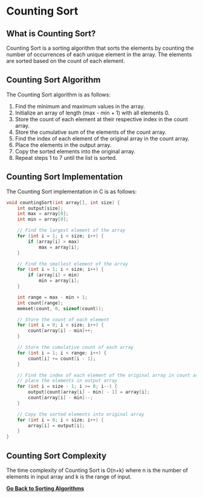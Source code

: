 # Counting Sort

## What is Counting Sort?

Counting Sort is a sorting algorithm that sorts the elements by counting the number of occurrences of each unique element in the array. The elements are sorted based on the count of each element.

## Counting Sort Algorithm

The Counting Sort algorithm is as follows:

1. Find the minimum and maximum values in the array.
2. Initialize an array of length (max - min + 1) with all elements 0.
3. Store the count of each element at their respective index in the count array.
4. Store the cumulative sum of the elements of the count array.
5. Find the index of each element of the original array in the count array.
6. Place the elements in the output array.
7. Copy the sorted elements into the original array.
8. Repeat steps 1 to 7 until the list is sorted.

## Counting Sort Implementation

The Counting Sort implementation in C is as follows:

```c
void countingSort(int array[], int size) {
    int output[size];
    int max = array[0];
    int min = array[0];

    // Find the largest element of the array
    for (int i = 1; i < size; i++) {
        if (array[i] > max)
            max = array[i];
    }

    // Find the smallest element of the array
    for (int i = 1; i < size; i++) {
        if (array[i] < min)
            min = array[i];
    }

    int range = max - min + 1;
    int count[range];
    memset(count, 0, sizeof(count));

    // Store the count of each element
    for (int i = 0; i < size; i++) {
        count[array[i] - min]++;
    }

    // Store the cumulative count of each array
    for (int i = 1; i < range; i++) {
        count[i] += count[i - 1];
    }

    // Find the index of each element of the original array in count array, and
    // place the elements in output array
    for (int i = size - 1; i >= 0; i--) {
        output[count[array[i] - min] - 1] = array[i];
        count[array[i] - min]--;
    }

    // Copy the sorted elements into original array
    for (int i = 0; i < size; i++) {
        array[i] = output[i];
    }
}
```

## Counting Sort Complexity

The time complexity of Counting Sort is O(n+k) where n is the number of elements in input array and k is the range of input.

[**Go Back to Sorting Algorithms**](Overview.md)

